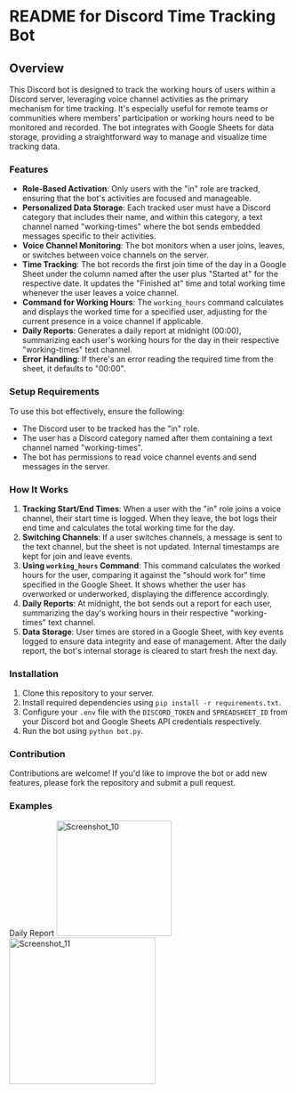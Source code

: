# README for Discord Time Tracking Bot

## Overview
This Discord bot is designed to track the working hours of users within a Discord server, leveraging voice channel activities as the primary mechanism for time tracking. It's especially useful for remote teams or communities where members' participation or working hours need to be monitored and recorded. The bot integrates with Google Sheets for data storage, providing a straightforward way to manage and visualize time tracking data.

### Features
- **Role-Based Activation**: Only users with the "in" role are tracked, ensuring that the bot's activities are focused and manageable.
- **Personalized Data Storage**: Each tracked user must have a Discord category that includes their name, and within this category, a text channel named "working-times" where the bot sends embedded messages specific to their activities.
- **Voice Channel Monitoring**: The bot monitors when a user joins, leaves, or switches between voice channels on the server.
- **Time Tracking**: The bot records the first join time of the day in a Google Sheet under the column named after the user plus "Started at" for the respective date. It updates the "Finished at" time and total working time whenever the user leaves a voice channel.
- **Command for Working Hours**: The `working_hours` command calculates and displays the worked time for a specified user, adjusting for the current presence in a voice channel if applicable.
- **Daily Reports**: Generates a daily report at midnight (00:00), summarizing each user's working hours for the day in their respective "working-times" text channel.
- **Error Handling**: If there's an error reading the required time from the sheet, it defaults to "00:00".

### Setup Requirements
To use this bot effectively, ensure the following:
- The Discord user to be tracked has the "in" role.
- The user has a Discord category named after them containing a text channel named "working-times".
- The bot has permissions to read voice channel events and send messages in the server.

### How It Works
1. **Tracking Start/End Times**: When a user with the "in" role joins a voice channel, their start time is logged. When they leave, the bot logs their end time and calculates the total working time for the day.
2. **Switching Channels**: If a user switches channels, a message is sent to the text channel, but the sheet is not updated. Internal timestamps are kept for join and leave events.
3. **Using `working_hours` Command**: This command calculates the worked hours for the user, comparing it against the "should work for" time specified in the Google Sheet. It shows whether the user has overworked or underworked, displaying the difference accordingly.
4. **Daily Reports**: At midnight, the bot sends out a report for each user, summarizing the day's working hours in their respective "working-times" text channel.
5. **Data Storage**: User times are stored in a Google Sheet, with key events logged to ensure data integrity and ease of management. After the daily report, the bot's internal storage is cleared to start fresh the next day.

### Installation
1. Clone this repository to your server.
2. Install required dependencies using `pip install -r requirements.txt`.
3. Configure your `.env` file with the `DISCORD_TOKEN` and `SPREADSHEET_ID` from your Discord bot and Google Sheets API credentials respectively.
4. Run the bot using `python bot.py`.

### Contribution
Contributions are welcome! If you'd like to improve the bot or add new features, please fork the repository and submit a pull request.

### Examples
Daily Report
<img width="207" alt="Screenshot_10" src="https://github.com/Bamboo92/Owl/assets/75183449/3d440cee-f922-4b29-96ac-d53392c22d2f">
<img width="263" alt="Screenshot_11" src="https://github.com/Bamboo92/Owl/assets/75183449/345c5095-a660-4192-9241-324cfd2733d3">
